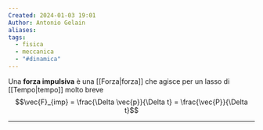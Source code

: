 ```yaml
---
Created: 2024-01-03 19:01
Author: Antonio Gelain
aliases: 
tags:
  - fisica
  - meccanica
  - "#dinamica"
---
```


Una **forza impulsiva** è una [[Forza|forza]] che agisce per un lasso di [[Tempo|tempo]] molto breve
$$\vec{F}_{imp} = \frac{\Delta \vec{p}}{\Delta t} = \frac{\vec{P}}{\Delta t}$$

---

